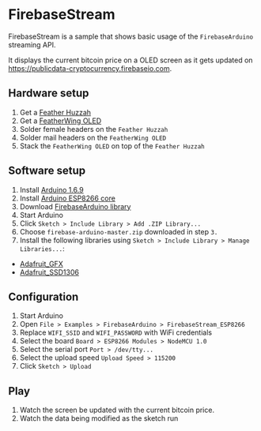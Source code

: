 # FirebaseStream

FirebaseStream is a sample that shows basic usage of the `FirebaseArduino`
streaming API.

It displays the current bitcoin price on a OLED screen as it gets updated on
https://publicdata-cryptocurrency.firebaseio.com.

## Hardware setup

1. Get a [Feather Huzzah](https://www.adafruit.com/product/2821)
1. Get a [FeatherWing OLED](https://www.adafruit.com/products/2900)
1. Solder female headers on the `Feather Huzzah`
1. Solder mail headers on the `FeatherWing OLED`
1. Stack the `FeatherWing OLED` on top of the `Feather Huzzah`

## Software setup

1. Install [Arduino 1.6.9](https://www.arduino.cc/en/Main/Software)
1. Install [Arduino ESP8266 core](https://github.com/esp8266/Arduino#installing-with-boards-manager)
1. Download [FirebaseArduino library](https://github.com/googlesamples/firebase-arduino/archive/master.zip)
1. Start Arduino
1. Click `Sketch > Include Library > Add .ZIP Library...`
1. Choose `firebase-arduino-master.zip` downloaded in step `3.`
1. Install the following libraries using `Sketch > Include Library > Manage Libraries...`:
  - [Adafruit_GFX](https://github.com/adafruit/Adafruit-GFX-Library)
  - [Adafruit_SSD1306](https://github.com/adafruit/Adafruit_SSD1306)

## Configuration

1. Start Arduino
1. Open `File > Examples > FirebaseArduino > FirebaseStream_ESP8266`
1. Replace `WIFI_SSID` and `WIFI_PASSWORD` with WiFi credentials
1. Select the board `Board > ESP8266 Modules > NodeMCU 1.0`
1. Select the serial port  `Port > /dev/tty...`
1. Select the upload speed `Upload Speed > 115200`
1. Click `Sketch > Upload`

## Play

1. Watch the screen be updated with the current bitcoin price.
1. Watch the data being modified as the sketch run
